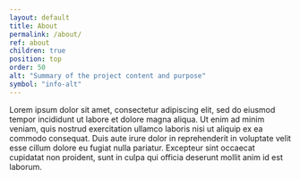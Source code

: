 ```yaml
---
layout: default
title: About
permalink: /about/
ref: about
children: true
position: top
order: 50
alt: "Summary of the project content and purpose"
symbol: "info-alt"
---
```

<!-- Start editing content here -->

Lorem ipsum dolor sit amet, consectetur adipiscing elit, sed do eiusmod tempor incididunt ut labore et dolore magna aliqua. Ut enim ad minim veniam, quis nostrud exercitation ullamco laboris nisi ut aliquip ex ea commodo consequat. Duis aute irure dolor in reprehenderit in voluptate velit esse cillum dolore eu fugiat nulla pariatur. Excepteur sint occaecat cupidatat non proident, sunt in culpa qui officia deserunt mollit anim id est laborum.
